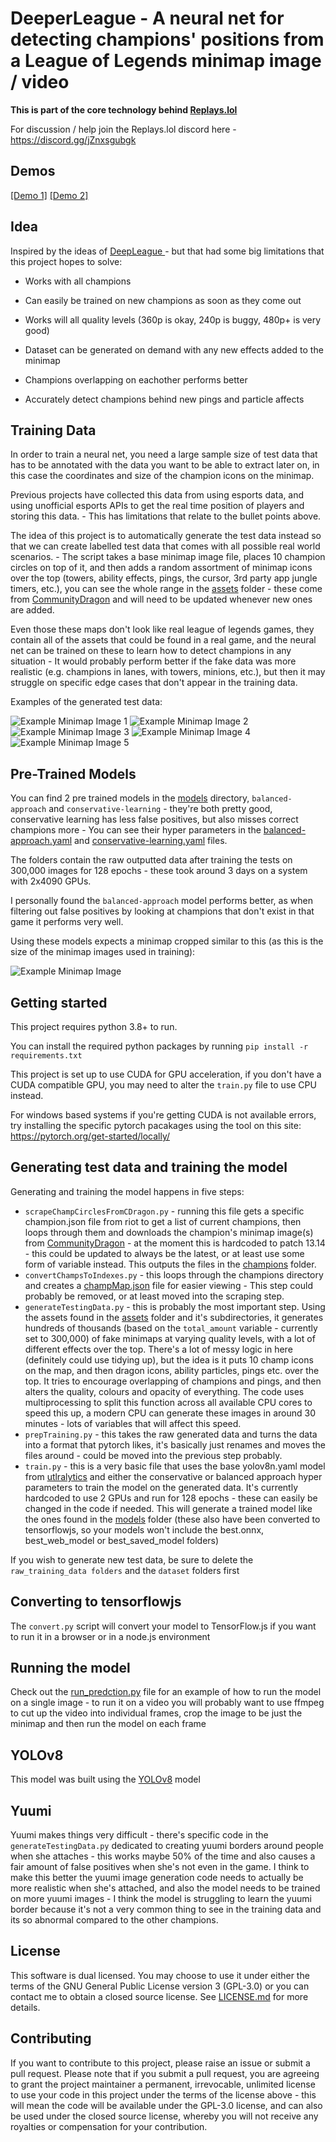 
# DeeperLeague - A neural net for detecting champions' positions from a League of Legends minimap image / video

**This is part of the core technology behind [Replays.lol](https://www.replays.lol)**

For discussion / help join the Replays.lol discord here - https://discord.gg/jZnxsgubgk

## Demos

[\[Demo 1\]](https://www.youtube.com/watch?v=5HFk60yKXuY)
[\[Demo 2\]](https://www.youtube.com/watch?v=zzgkchgpzfY)

## Idea

Inspired by the ideas of [DeepLeague ](https://github.com/farzaa/DeepLeague  "DeepLeague")- but that had some big limitations that this project hopes to solve:

* Works with all champions

* Can easily be trained on new champions as soon as they come out

* Works will all quality levels (360p is okay, 240p is buggy, 480p+ is very good)

* Dataset can be generated on demand with any new effects added to the minimap

- Champions overlapping on eachother performs better

- Accurately detect champions behind new pings and particle affects 

## Training Data

In order to train a neural net, you need a large sample size of test data that has to be annotated with the data you want to be able to extract later on, in this case the coordinates and size of the champion icons on the minimap.

Previous projects have collected this data from using esports data, and using unofficial esports APIs to get the real time position of players and storing this data. - This has limitations that relate to the bullet points above.

The idea of this project is to automatically generate the test data instead so that we can create labelled test data that comes with all possible real world scenarios. - The script takes a base minimap image file, places 10 champion circles on top of it, and then adds a random assortment of minimap icons over the top (towers, ability effects, pings, the cursor, 3rd party app jungle timers, etc.), you can see the whole range in the [assets](assets) folder - these come from [CommunityDragon](https://github.com/CommunityDragon) and will need to be updated whenever new ones are added.

Even those these maps don't look like real league of legends games, they contain all of the assets that could be found in a real game, and the neural net can be trained on these to learn how to detect champions in any situation - It would probably perform better if the fake data was more realistic (e.g. champions in lanes, with towers, minions, etc.), but then it may struggle on specific edge cases that don't appear in the training data.

Examples of the generated test data:

![Example Minimap Image 1](example_test_data/0.jpg)
![Example Minimap Image 2](example_test_data/1.jpg)
![Example Minimap Image 3](example_test_data/2.jpg)
![Example Minimap Image 4](example_test_data/3.jpg)
![Example Minimap Image 5](example_test_data/4.jpg)


## Pre-Trained Models

You can find 2 pre trained models in the [models](models) directory, `balanced-approach` and `conservative-learning` - they're both pretty good, conservative learning has less false positives, but also misses correct champions more - You can see their hyper parameters in the [balanced-approach.yaml](balanced-approach.yaml  "balanced-approach.yaml") and [conservative-learning.yaml](balanced-approach.yaml  "balanced-approach.yaml") files.

The folders contain the raw outputted data after training the tests on 300,000 images for 128 epochs - these took around 3 days on a system with 2x4090 GPUs.

I personally found the `balanced-approach` model performs better, as when filtering out false positives by looking at champions that don't exist in that game it performs very well.

Using these models expects a minimap cropped similar to this (as this is the size of the minimap images used in training):

![Example Minimap Image](example_cropped_image.png)

## Getting started

This project requires python 3.8+ to run.

You can install the required python packages by running `pip install -r requirements.txt`

This project is set up to use CUDA for GPU acceleration, if you don't have a CUDA compatible GPU, you may need to alter the `train.py` file to use CPU instead.

For windows based systems if you're getting CUDA is not available errors, try installing the specific pytorch pacakages using the tool on this site: https://pytorch.org/get-started/locally/

## Generating test data and training the model

Generating and training the model happens in five steps:

- `scrapeChampCirclesFromCDragon.py` - running this file gets a specific champion.json file from riot to get a list of current champions, then loops through them and downloads the champion's minimap image(s) from [CommunityDragon](https://github.com/CommunityDragon) - at the moment this is hardcoded to patch 13.14 - this could be updated to always be the latest, or at least use some form of variable instead. This outputs the files in the [champions](champions) folder.
- `convertChampsToIndexes.py` - this loops through the champions directory and creates a [champMap.json](champMap.json) file for easier viewing - This step could probably be removed, or at least moved into the scraping step.
- `generateTestingData.py` - this is probably the most important step. Using the assets found in the [assets](assets) folder and it's subdirectories, it generates hundreds of thousands (based on the `total_amount` variable - currently set to 300,000) of fake minimaps at varying quality levels, with a lot of different effects over the top. There's a lot of messy logic in here (definitely could use tidying up), but the idea is it puts 10 champ icons on the map, and then dragon icons, ability particles, pings etc. over the top. It tries to encourage overlapping of champions and pings, and then alters the quality, colours and opacity of everything. The code uses multiprocessing to split this function across all available CPU cores to speed this up, a modern CPU can generate these images in around 30 minutes - lots of variables that will affect this speed.
- `prepTraining.py` - this takes the raw generated data and turns the data into a format that pytorch likes, it's basically just renames and moves the files around - could be moved into the previous step probably.
- `train.py` - this is a very basic file that uses the base yolov8n.yaml model from [utlralytics](https://github.com/ultralytics/ultralytics) and either the conservative or balanced approach hyper parameters to train the model on the generated data. It's currently hardcoded to use 2 GPUs and run for 128 epochs - these can easily be changed in the code if needed. This will generate a trained model like the ones found in the [models](models) folder (these also have been converted to tensorflowjs, so your models won't include the best.onnx, best_web_model or best_saved_model folders)

If you wish to generate new test data, be sure to delete the `raw_training_data folders` and the `dataset` folders first

## Converting to tensorflowjs
The `convert.py` script will convert your model to TensorFlow.js if you want to run it in a browser or in a node.js environment

## Running the model
Check out the [run_predction.py](run_prediction.py) file for an example of how to run the model on a single image - to run it on a video you will probably want to use ffmpeg to cut up the video into individual frames, crop the image to be just the minimap and then run the model on each frame

## YOLOv8
This model was built using the [YOLOv8](https://github.com/ultralytics/ultralytics) model

## Yuumi
Yuumi makes things very difficult - there's specific code in the `generateTestingData.py` dedicated to creating yuumi borders around people when she attaches - this works maybe 50% of the time and also causes a fair amount of false positives when she's not even in the game. I think to make this better the yuumi image generation code needs to actually be more realistic when she's attached, and also the model needs to be trained on more yuumi images - I think the model is struggling to learn the yuumi border because it's not a very common thing to see in the training data and its so abnormal compared to the other champions.

## License

This software is dual licensed. You may choose to use it under either the terms of the GNU General Public License version 3 (GPL-3.0) or you can contact me to obtain a closed source license. See [LICENSE.md](LICENSE.md) for more details.

## Contributing

If you want to contribute to this project, please raise an issue or submit a pull request. Please note that if you submit a pull request, you are agreeing to grant the project maintainer a permanent, irrevocable, unlimited license to use your code in this project under the terms of the license above - this will mean the code will be available under the GPL-3.0 license, and can also be used under the closed source license, whereby you will not receive any royalties or compensation for your contribution.
